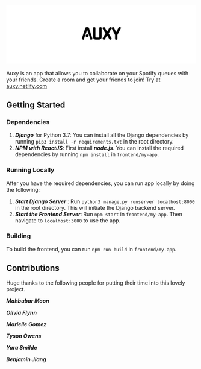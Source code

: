 ![alt text](https://raw.githubusercontent.com/moonmahbubar/Auxy/master/AUXY.png)
 
 Auxy is an app that allows you to collaborate on your Spotify queues with your friends. Create a room and get your friends to join! Try at [auxy.netlify.com](http://auxy.netlify.com)
 
 ## Getting Started
 
 ### Dependencies 
 
 1. ***Django*** for Python 3.7: You can install all the Django dependencies by running `pip3 install -r requirements.txt` in the root directory.
 2. ***NPM with ReactJS***: First install ***node.js***. You can install the required dependencies by running `npm install` in `frontend/my-app`.
 
 ### Running Locally
 After you have the required dependencies, you can run app locally by doing the following:
 
 1. ***Start Django Server*** : Run `python3 manage.py runserver localhost:8000` in the root directory. This will initiate the Django backend server.
 2. ***Start the Frontend Server***: Run `npm start` in `frontend/my-app`. Then navigate to `localhost:3000` to use the app.
 
 ### Building
 
 To build the frontend, you can run `npm run build` in `frontend/my-app`. 
 
 ## Contributions
 Huge thanks to the following people for putting their time into this lovely project.
 
 ***Mahbubar Moon***
 
 ***Olivia Flynn***
 
 ***Marielle Gomez***
 
 ***Tyson Owens***
 
 ***Yara Smilde***
 
 ***Benjamin Jiang***
